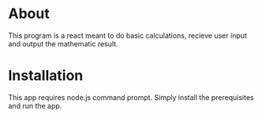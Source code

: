 # About

This program is a react meant to do basic calculations, recieve user input and output the mathematic result.

# Installation

This app requires node.js command prompt. Simply install the prerequisites and run the app.
